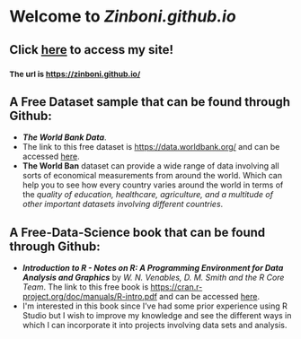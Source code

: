 # **Welcome to _Zinboni.github.io_**
## Click [here](https://zinboni.github.io/) to access my site!
### <sub>The url is https://zinboni.github.io/</sub>

## **A Free Dataset sample that can be found through Github:**
* ***The World Bank Data***.
* The link to this free dataset is https://data.worldbank.org/ and can be accessed [here](https://data.worldbank.org/).
* **The World Ban** dataset can provide a wide range of data involving all sorts of economical measurements from around the world. Which can help you to see how every country varies around the world in terms of the _quality of education, healthcare, agriculture, and a multitude of other important datasets involving different countries_.


## **A Free-Data-Science book that can be found through Github:**
* ***Introduction to R - Notes on R: A Programming Environment for Data Analysis and Graphics*** by _W. N. Venables, D. M. Smith and the R Core Team_. The link to this free book is https://cran.r-project.org/doc/manuals/R-intro.pdf and can be accessed [here](https://cran.r-project.org/doc/manuals/R-intro.pdf).
* I'm interested in this book since I’ve had some prior experience using R Studio but I wish to improve my knowledge and see the different ways in which I can incorporate it into projects involving data sets and analysis. 

